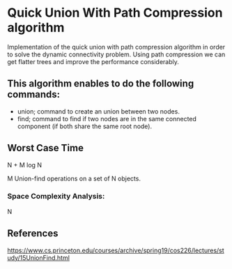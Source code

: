 # Quick Union With Path Compression algorithm 
Implementation of the quick union with path compression algorithm in order to solve the dynamic connectivity problem.
Using path compression we can get flatter trees and improve the performance considerably.

## This algorithm enables to do the following commands: 


* union; command to create an union between two nodes. 
* find;  command to find if two nodes are in the same connected  component (if both share the same root node).


## Worst Case Time
N + M log N 

M Union-find operations on a set of N objects.


### Space Complexity Analysis:
N

## References

https://www.cs.princeton.edu/courses/archive/spring19/cos226/lectures/study/15UnionFind.html